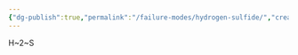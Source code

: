 ```yaml
---
{"dg-publish":true,"permalink":"/failure-modes/hydrogen-sulfide/","created":"2025-01-10T15:17:25.872-06:00"}
---
```


H~2~S
